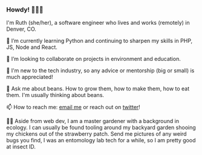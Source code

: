 ### Howdy! 👋👩‍💻
I'm Ruth (she/her), a software engineer who lives and works (remotely) in Denver, CO.

🌱
I’m currently learning Python and continuing to sharpen my skills in PHP, JS, Node and React.

👯
I’m looking to collaborate on projects in environment and education.


🤔
I'm new to the tech industry, so any advice or mentorship (big or small) is much appreciated!


💬
Ask me about beans. How to grow them, how to make them, how to eat them. I'm usually thinking about beans.


📫
How to reach me: [email me](mailto:rpoliakon@gmail.com) or reach out on [twitter](https://twitter.com/ruthpoliakon)!


👩‍🌾
Aside from web dev, I am a master gardener with a background in ecology. I can usually be found tooling around my backyard garden shooing my chickens out of the strawberry patch. Send me pictures of any weird bugs you find, I was an entomology lab tech for a while, so I am pretty good at insect ID.
